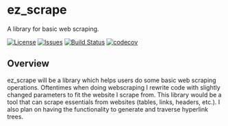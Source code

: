 # ez_scrape

A library for basic web scraping.

[![License](https://img.shields.io/badge/License-Apache%202.0-green.svg)](https://opensource.org/licenses/Apache-2.0)
[![Issues](https://img.shields.io/github/issues/dag2226/ez_scrape)](https://github.com/dag2226/ez_scrape/issues)
[![Build Status](https://github.com/dag2226/ez_scrape/workflows/Build%20Status/badge.svg?branch=main)](https://github.com/dag2226/ez_scrape/actions?query=workflow%3A%22Build+Status%22)
[![codecov](https://codecov.io/gh/dag2226/ez_scrape/branch/main/graph/badge.svg)](https://codecov.io/gh/dag2226/ez_scrape)

## Overview

ez_scrape will be a library which helps users do some basic web scraping operations. Oftentimes when doing webscraping I rewrite code with slightly changed parameters to fit the website I scrape from. This library would be a tool that can scrape essentials from websites (tables, links, headers, etc.). I also plan on having the functionality to generate and traverse hyperlink trees.
